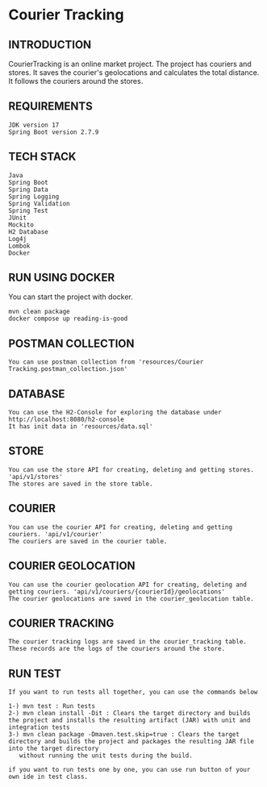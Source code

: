 # Courier Tracking

## INTRODUCTION

CourierTracking is an online market project. The project has couriers and stores. It saves the courier's geolocations
and calculates the total distance. It follows the couriers around the stores.

## REQUIREMENTS

    JDK version 17
    Spring Boot version 2.7.9

## TECH STACK

    Java
    Spring Boot
    Spring Data
    Spring Logging
    Spring Validation
    Spring Test
    JUnit
    Mockito
    H2 Database
    Log4j
    Lombok
    Docker

## RUN USING DOCKER

You can start the project with docker.

    mvn clean package
    docker compose up reading-is-good

## POSTMAN COLLECTION

    You can use postman collection from 'resources/Courier Tracking.postman_collection.json'

## DATABASE

    You can use the H2-Console for exploring the database under http://localhost:8080/h2-console
    It has init data in 'resources/data.sql'

## STORE

    You can use the store API for creating, deleting and getting stores. 'api/v1/stores'
    The stores are saved in the store table.

## COURIER

    You can use the courier API for creating, deleting and getting couriers. 'api/v1/courier'
    The couriers are saved in the courier table.

## COURIER GEOLOCATION

    You can use the courier geolocation API for creating, deleting and getting couriers. 'api/v1/couriers/{courierId}/geolocations'
    The courier geolocations are saved in the courier_geolocation table.

## COURIER TRACKING

    The courier tracking logs are saved in the courier_tracking table. These records are the logs of the couriers around the store.

## RUN TEST

    If you want to run tests all together, you can use the commands below
    
    1-) mvn test : Run tests
    2-) mvn clean install -Dit : Clears the target directory and builds the project and installs the resulting artifact (JAR) with unit and integration tests
    3-) mvn clean package -Dmaven.test.skip=true : Clears the target directory and builds the project and packages the resulting JAR file into the target directory
       without running the unit tests during the build.
    
    if you want to run tests one by one, you can use run button of your own ide in test class. 
    
